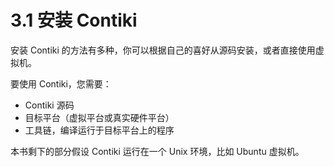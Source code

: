 # 3.1 安装 Contiki

安装 Contiki 的方法有多种，你可以根据自己的喜好从源码安装，或者直接使用虚拟机。

要使用 Contiki，您需要：

* Contiki 源码
* 目标平台（虚拟平台或真实硬件平台）
* 工具链，编译运行于目标平台上的程序

本书剩下的部分假设 Contiki 运行在一个 Unix 环境，比如 Ubuntu 虚拟机。

